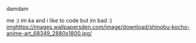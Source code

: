 damdam

me :)
im ka and i like to code but im bad :)
<imghttps://images.wallpapersden.com/image/download/shinobu-kocho-anime-art_68349_2880x1800.jpg/>
